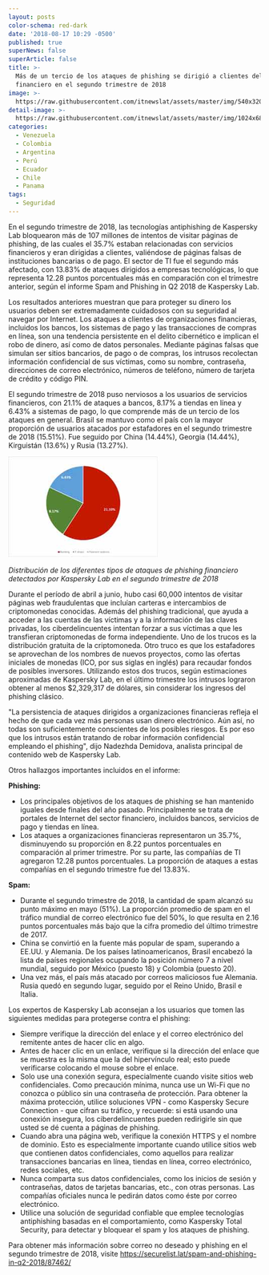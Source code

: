 ```yaml
---
layout: posts
color-schema: red-dark
date: '2018-08-17 10:29 -0500'
published: true
superNews: false
superArticle: false
title: >-
  Más de un tercio de los ataques de phishing se dirigió a clientes del sector
  financiero en el segundo trimestre de 2018
image: >-
  https://raw.githubusercontent.com/itnewslat/assets/master/img/540x320/Kaspesky-Phishing-p.jpg
detail-image: >-
  https://raw.githubusercontent.com/itnewslat/assets/master/img/1024x680/Kaspesky-Phishing-g.jpg
categories:
  - Venezuela
  - Colombia
  - Argentina
  - Perú
  - Ecuador
  - Chile
  - Panama
tags:
  - Seguridad
---
```

En el segundo trimestre de 2018, las tecnologías antiphishing de Kaspersky Lab bloquearon más de 107 millones de intentos de visitar páginas de phishing, de las cuales el 35.7% estaban relacionadas con servicios financieros y eran dirigidas a clientes, valiéndose de páginas falsas de instituciones bancarias o de pago. El sector de TI fue el segundo más afectado, con 13.83% de ataques dirigidos a empresas tecnológicas, lo que representa 12.28 puntos porcentuales más en comparación con el trimestre anterior, según el informe Spam and Phishing in Q2 2018 de Kaspersky Lab. 
 
Los resultados anteriores muestran que para proteger su dinero los usuarios deben ser extremadamente cuidadosos con su seguridad al navegar por Internet. Los ataques a clientes de organizaciones financieras, incluidos los bancos, los sistemas de pago y las transacciones de compras en línea, son una tendencia persistente en el delito cibernético e implican el robo de dinero, así como de datos personales. Mediante páginas falsas que simulan ser sitios bancarios, de pago o de compras, los intrusos recolectan información confidencial de sus víctimas, como su nombre, contraseña, direcciones de correo electrónico, números de teléfono, número de tarjeta de crédito y código PIN. 
 
El segundo trimestre de 2018 puso nerviosos a los usuarios de servicios financieros, con 21.1% de ataques a bancos, 8.17% a tiendas en línea y 6.43% a sistemas de pago, lo que comprende más de un tercio de los ataques en general. Brasil se mantuvo como el país con la mayor proporción de usuarios atacados por estafadores en el segundo trimestre de 2018 (15.51%). Fue seguido por China (14.44%), Georgia (14.44%), Kirguistán (13.6%) y Rusia (13.27%).

![](https://raw.githubusercontent.com/itnewslat/assets/master/img/300x300/grafico.jpg)

_Distribución de los diferentes tipos de ataques de phishing financiero detectados por Kaspersky Lab en el segundo trimestre de 2018_

Durante el período de abril a junio, hubo casi 60,000 intentos de visitar páginas web fraudulentas que incluían carteras e intercambios de criptomonedas conocidas. Además del phishing tradicional, que ayuda a acceder a las cuentas de las víctimas y a la información de las claves privadas, los ciberdelincuentes intentan forzar a sus víctimas a que les transfieran criptomonedas de forma independiente. Uno de los trucos es la distribución gratuita de la criptomoneda. Otro truco es que los estafadores se aprovechan de los nombres de nuevos proyectos, como las ofertas iniciales de monedas (ICO, por sus siglas en inglés) para recaudar fondos de posibles inversores. Utilizando estos dos trucos, según estimaciones aproximadas de Kaspersky Lab, en el último trimestre los intrusos lograron obtener al menos $2,329,317 de dólares, sin considerar los ingresos del phishing clásico.
 
"La persistencia de ataques dirigidos a organizaciones financieras refleja el hecho de que cada vez más personas usan dinero electrónico. Aún así, no todas son suficientemente conscientes de los posibles riesgos. Es por eso que los intrusos están tratando de robar información confidencial empleando el phishing", dijo Nadezhda Demidova, analista principal de contenido web de Kaspersky Lab.
 
Otros hallazgos importantes incluidos en el informe:

**Phishing:**

- Los principales objetivos de los ataques de phishing se han mantenido iguales desde finales del año pasado. Principalmente se trata de portales de Internet del sector financiero, incluidos bancos, servicios de pago y tiendas en línea.
- Los ataques a organizaciones financieras representaron un 35.7%, disminuyendo su proporción en 8.22 puntos porcentuales en comparación al primer trimestre. Por su parte, las compañías de TI agregaron 12.28 puntos porcentuales. La proporción de ataques a estas compañías en el segundo trimestre fue del 13.83%.
 
**Spam:**
 
- Durante el segundo trimestre de 2018, la cantidad de spam alcanzó su punto máximo en mayo (51%). La proporción promedio de spam en el tráfico mundial de correo electrónico fue del 50%, lo que resulta en 2.16 puntos porcentuales más bajo que la cifra promedio del último trimestre de 2017.
- China se convirtió en la fuente más popular de spam, superando a EE.UU. y Alemania. De los países latinoamericanos, Brasil encabezó la lista de países regionales ocupando la posición número 7 a nivel mundial, seguido por México (puesto 18) y Colombia (puesto 20). 
- Una vez más, el país más atacado por correos maliciosos fue Alemania. Rusia quedó en segundo lugar, seguido por el Reino Unido, Brasil e Italia.
 
Los expertos de Kaspersky Lab aconsejan a los usuarios que tomen las siguientes medidas para protegerse contra el phishing:
 
- Siempre verifique la dirección del enlace y el correo electrónico del remitente antes de hacer clic en algo.
- Antes de hacer clic en un enlace, verifique si la dirección del enlace que se muestra es la misma que la del hipervínculo real; esto puede verificarse colocando el mouse sobre el enlace.
- Solo use una conexión segura, especialmente cuando visite sitios web confidenciales. Como precaución mínima, nunca use un Wi-Fi que no conozca o público sin una contraseña de protección. Para obtener la máxima protección, utilice soluciones VPN - como Kaspersky Secure Connection - que cifran su tráfico, y recuerde: si está usando una conexión insegura, los ciberdelincuentes pueden redirigirle sin que usted se dé cuenta a páginas de phishing.
- Cuando abra una página web, verifique la conexión HTTPS y el nombre de dominio. Esto es especialmente importante cuando utilice sitios web que contienen datos confidenciales, como aquellos para realizar transacciones bancarias en línea, tiendas en línea, correo electrónico, redes sociales, etc.
- Nunca comparta sus datos confidenciales, como los inicios de sesión y contraseñas, datos de tarjetas bancarias, etc., con otras personas. Las compañías oficiales nunca le pedirán datos como éste por correo electrónico.
- Utilice una solución de seguridad confiable que emplee tecnologías antiphishing basadas en el comportamiento, como Kaspersky Total Security, para detectar y bloquear el spam y los ataques de phishing.
 
Para obtener más información sobre correo no deseado y phishing en el segundo trimestre de 2018, visite https://securelist.lat/spam-and-phishing-in-q2-2018/87462/   